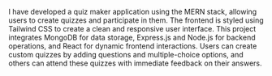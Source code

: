 
I have developed a quiz maker application using the MERN stack, allowing users to create quizzes and participate in them. The frontend is styled using Tailwind CSS to create a clean and responsive user interface. This project integrates MongoDB for data storage, Express.js and Node.js for backend operations, and React for dynamic frontend interactions. Users can create custom quizzes by adding questions and multiple-choice options, and others can attend these quizzes with immediate feedback on their answers.
